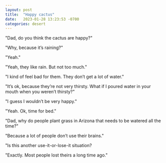 ```yaml
---
layout: post
title:  "Happy cactus"
date:   2023-01-28 13:23:53 -0700
categories: desert
---
```

"Dad, do you think the cactus are happy?"

"Why, because it’s raining?"

"Yeah."

"Yeah, they like rain. But not too much."

"I kind of feel bad for them. They don’t get a lot of water."

"It’s ok, because they’re not very thirsty. What if I poured water in your mouth when you weren’t thirsty?"

"I guess I wouldn’t be very happy."

"Yeah. Ok, time for bed."

"Dad, why do people plant grass in Arizona that needs to be watered all the time?"

"Because a lot of people don’t use their brains."

"Is this another use-it-or-lose-it situation?

"Exactly. Most people lost theirs a long time ago."